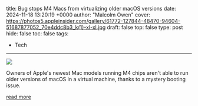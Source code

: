 title: Bug stops M4 Macs from virtualizing older macOS versions
date: 2024-11-18 13:20:19 +0000
author: "Malcolm Owen"
cover: https://photos5.appleinsider.com/gallery/61772-127844-48470-94604-51687877052_70e4ddc8b3_k(1)-xl-xl.jpg
draft: false
top: false
type: post
hide: false
toc: false
tags:
  - Tech
---

![](https://photos5.appleinsider.com/gallery/61772-127844-48470-94604-51687877052_70e4ddc8b3_k(1)-xl-xl.jpg)

Owners of Apple's newest Mac models running M4 chips aren't able to run older versions of macOS in a virtual machine, thanks to a mystery booting issue.

[read more](https://appleinsider.com/articles/24/11/18/bug-stops-m4-macs-from-virtualizing-older-macos-versions)
